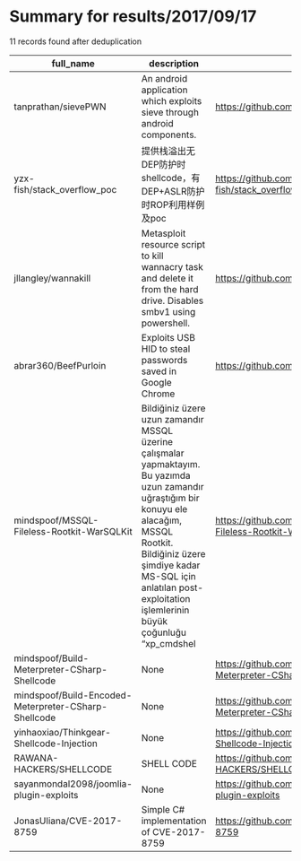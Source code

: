 
# Summary for results/2017/09/17
    
11 records found after deduplication

| full_name | description | html_url | matched_list | matched_count | pushed_at | size | stargazers_count | language | forks_count | vul_ids |
|------------------------------------------------------|------------------------------------------------------------------------------------------------------------------------------------------------------------------------------------------------------------------------------------------------------------------|-------------------------------------------------------------------------|----------------------------------|-----------------|---------------------------|--------|--------------------|------------|---------------|-------------------|
| tanprathan/sievePWN | An android application which exploits sieve through android components. | https://github.com/tanprathan/sievePWN | ['exploit'] | 1 | 2017-09-17 10:28:47+00:00 | 4164 | 21 | Java | 9 | [] |
| yzx-fish/stack_overflow_poc | 提供栈溢出无DEP防护时shellcode，有DEP+ASLR防护时ROP利用样例及poc | https://github.com/yzx-fish/stack_overflow_poc | ['shellcode'] | 1 | 2017-09-17 16:40:58+00:00 | 28 | 0 | Python | 1 | [] |
| jllangley/wannakill | Metasploit resource script to kill wannacry task and delete it from the hard drive. Disables smbv1 using powershell. | https://github.com/jllangley/wannakill | ['metasploit module OR payload'] | 1 | 2017-09-17 05:54:56+00:00 | 8 | 2 | Ruby | 0 | [] |
| abrar360/BeefPurloin | Exploits USB HID to steal passwords saved in Google Chrome | https://github.com/abrar360/BeefPurloin | ['exploit'] | 1 | 2017-09-17 03:36:35+00:00 | 14 | 18 | Python | 4 | [] |
| mindspoof/MSSQL-Fileless-Rootkit-WarSQLKit | Bildiğiniz üzere uzun zamandır MSSQL üzerine çalışmalar yapmaktayım. Bu yazımda uzun zamandır uğraştığım bir konuyu ele alacağım, MSSQL Rootkit. Bildiğiniz üzere şimdiye kadar MS-SQL için anlatılan post-exploitation işlemlerinin büyük çoğunluğu “xp_cmdshel | https://github.com/mindspoof/MSSQL-Fileless-Rootkit-WarSQLKit | ['exploit'] | 1 | 2017-09-17 18:29:54+00:00 | 1620 | 158 | C# | 36 | [] |
| mindspoof/Build-Meterpreter-CSharp-Shellcode | None | https://github.com/mindspoof/Build-Meterpreter-CSharp-Shellcode | ['shellcode'] | 1 | 2017-09-17 01:11:28+00:00 | 24 | 4 | C# | 3 | [] |
| mindspoof/Build-Encoded-Meterpreter-CSharp-Shellcode | None | https://github.com/mindspoof/Build-Encoded-Meterpreter-CSharp-Shellcode | ['shellcode'] | 1 | 2017-09-17 01:12:16+00:00 | 24 | 4 | C# | 2 | [] |
| yinhaoxiao/Thinkgear-Shellcode-Injection | None | https://github.com/yinhaoxiao/Thinkgear-Shellcode-Injection | ['shellcode'] | 1 | 2017-09-17 02:04:54+00:00 | 2 | 0 | C++ | 0 | [] |
| RAWANA-HACKERS/SHELLCODE | SHELL CODE | https://github.com/RAWANA-HACKERS/SHELLCODE | ['shellcode'] | 1 | 2017-09-17 08:58:41+00:00 | 60 | 0 | HTML | 0 | [] |
| sayanmondal2098/joomlia-plugin-exploits | None | https://github.com/sayanmondal2098/joomlia-plugin-exploits | ['exploit'] | 1 | 2017-09-17 19:54:44+00:00 | 6 | 0 | Python | 0 | [] |
| JonasUliana/CVE-2017-8759 | Simple C# implementation of CVE-2017-8759 | https://github.com/JonasUliana/CVE-2017-8759 | ['cve-2', 'exploit'] | 2 | 2017-09-17 22:20:36+00:00 | 9 | 7 | C# | 3 | ['CVE-2017-8759'] |
